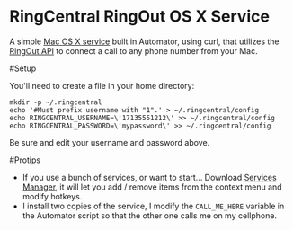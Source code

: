 RingCentral RingOut OS X Service 
=======================

A simple [Mac OS X service][1] built in Automator, using curl, that utilizes the [RingOut API][2] to connect a call to any phone number from your Mac.

#Setup

You'll need to create a file in your home directory:

	mkdir -p ~/.ringcentral
	echo '#Must prefix username with "1".' > ~/.ringcentral/config
	echo RINGCENTRAL_USERNAME=\'17135551212\' >> ~/.ringcentral/config
	echo RINGCENTRAL_PASSWORD=\'mypassword\' >> ~/.ringcentral/config
	
Be sure and edit your username and password above.

#Protips

* If you use a bunch of services, or want to start... Download [Services Manager][3], it will let you add / remove items from the context menu and modify hotkeys.
* I install two copies of the service, I modify the `CALL_ME_HERE` variable in the Automator script so that the other one calls me on my cellphone.

[1]: http://www.macosxautomation.com/services/
[2]: http://service.ringcentral.com/ringoutapi/
[3]: http://www.macosxautomation.com/services/servicesmanager/
